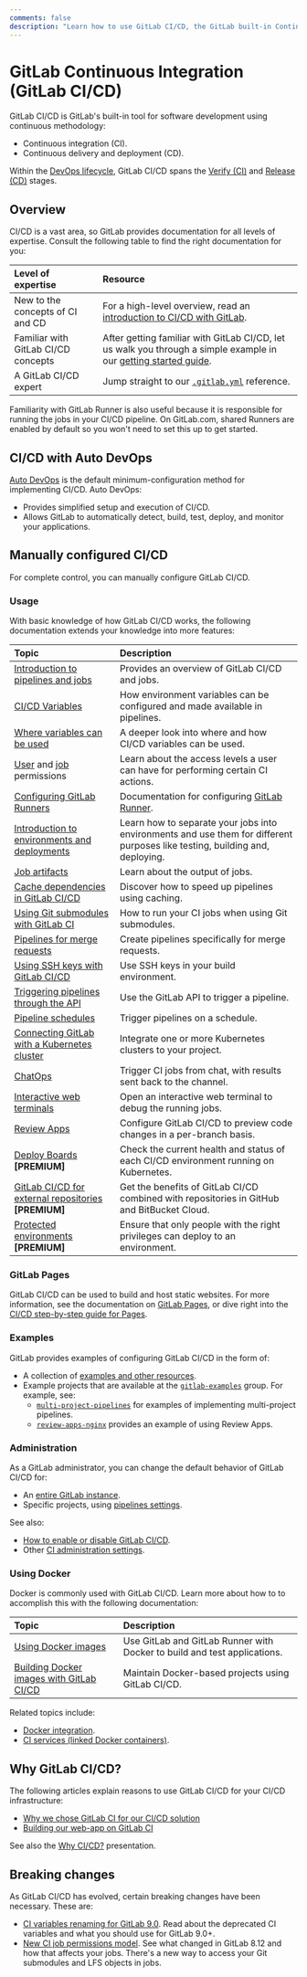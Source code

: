 ```yaml
---
comments: false
description: "Learn how to use GitLab CI/CD, the GitLab built-in Continuous Integration, Continuous Deployment, and Continuous Delivery toolset to build, test, and deploy your application."
---
```


# GitLab Continuous Integration (GitLab CI/CD)

GitLab CI/CD is GitLab's built-in tool for software development using continuous methodology:

- Continuous integration (CI).
- Continuous delivery and deployment (CD).

Within the [DevOps lifecycle](../README.md#the-entire-devops-lifecycle), GitLab CI/CD spans
the [Verify (CI)](../README.md#verify) and [Release (CD)](../README.md#release) stages.

## Overview

CI/CD is a vast area, so GitLab provides documentation for all levels of expertise. Consult the following table to find the right documentation for you:

| Level of expertise                  | Resource                                                                                                                                  |
|:------------------------------------|:------------------------------------------------------------------------------------------------------------------------------------------|
| New to the concepts of CI and CD    | For a high-level overview, read an [introduction to CI/CD with GitLab](introduction/index.md).                                            |
| Familiar with GitLab CI/CD concepts | After getting familiar with GitLab CI/CD, let us walk you through a simple example in our [getting started guide](quick_start/README.md). |
| A GitLab CI/CD expert               | Jump straight to our [`.gitlab.yml`](yaml/README.md) reference.                                                                           |

Familiarity with GitLab Runner is also useful because it is responsible for running the jobs in your
CI/CD pipeline. On GitLab.com, shared Runners are enabled by default so you won't need to set this up to get started.

## CI/CD with Auto DevOps

[Auto DevOps](../topics/autodevops/index.md) is the default minimum-configuration method for
implementing CI/CD. Auto DevOps:

- Provides simplified setup and execution of CI/CD.
- Allows GitLab to automatically detect, build, test, deploy, and monitor your applications.

## Manually configured CI/CD

For complete control, you can manually configure GitLab CI/CD.

### Usage

With basic knowledge of how GitLab CI/CD works, the following documentation extends your knowledge
into more features:

| Topic                                                                                                  | Description                                                                                                                  |
|:-------------------------------------------------------------------------------------------------------|:-----------------------------------------------------------------------------------------------------------------------------|
| [Introduction to pipelines and jobs](pipelines.md)                                                     | Provides an overview of GitLab CI/CD and jobs.                                                                               |
| [CI/CD Variables](variables/README.md)                                                                 | How environment variables can be configured and made available in pipelines.                                                 |
| [Where variables can be used](variables/where_variables_can_be_used.md)                                | A deeper look into where and how CI/CD variables can be used.                                                                |
| [User](../user/permissions.md#gitlab-ci) and [job](../user/permissions.md#job-permissions) permissions | Learn about the access levels a user can have for performing certain CI actions.                                             |
| [Configuring GitLab Runners](runners/README.md)                                                        | Documentation for configuring [GitLab Runner](https://docs.gitlab.com/runner/).                                              |
| [Introduction to environments and deployments](environments.md)                                        | Learn how to separate your jobs into environments and use them for different purposes like testing, building and, deploying. |
| [Job artifacts](../user/project/pipelines/job_artifacts.md)                                            | Learn about the output of jobs.                                                                                              |
| [Cache dependencies in GitLab CI/CD](caching/index.md)                                                 | Discover how to speed up pipelines using caching.                                                                            |
| [Using Git submodules with GitLab CI](git_submodules.md)                                               | How to run your CI jobs when using Git submodules.                                                                           |
| [Pipelines for merge requests](merge_request_pipelines/index.md)                                       | Create pipelines specifically for merge requests.                                                                            |
| [Using SSH keys with GitLab CI/CD](ssh_keys/README.md)                                                 | Use SSH keys in your build environment.                                                                                      |
| [Triggering pipelines through the API](triggers/README.md)                                             | Use the GitLab API to trigger a pipeline.                                                                                    |
| [Pipeline schedules](../user/project/pipelines/schedules.md)                                           | Trigger pipelines on a schedule.                                                                                             |
| [Connecting GitLab with a Kubernetes cluster](../user/project/clusters/index.md)                       | Integrate one or more Kubernetes clusters to your project.                                                                   |
| [ChatOps](chatops/README.md)                                                                           | Trigger CI jobs from chat, with results sent back to the channel.                                                            |
| [Interactive web terminals](interactive_web_terminal/index.md)                                         | Open an interactive web terminal to debug the running jobs.                                                                  |
| [Review Apps](review_apps/index.md)                                                                    | Configure GitLab CI/CD to preview code changes in a per-branch basis.                                                        |
| [Deploy Boards](../user/project/deploy_boards.md) **[PREMIUM]**                                        | Check the current health and status of each CI/CD environment running on Kubernetes.                                         |
| [GitLab CI/CD for external repositories](ci_cd_for_external_repos/index.md) **[PREMIUM]**              | Get the benefits of GitLab CI/CD combined with repositories in GitHub and BitBucket Cloud.                                   |
| [Protected environments](environments/protected_environments.md) **[PREMIUM]**                         | Ensure that only people with the right privileges can deploy to an environment.                                              |

### GitLab Pages

GitLab CI/CD can be used to build and host static websites. For more information, see the
documentation on [GitLab Pages](../user/project/pages/index.md),
or dive right into the [CI/CD step-by-step guide for Pages](../user/project/pages/getting_started_part_four.md).

### Examples

GitLab provides examples of configuring GitLab CI/CD in the form of:

- A collection of [examples and other resources](examples/README.md).
- Example projects that are available at the [`gitlab-examples`](https://gitlab.com/gitlab-examples) group. For example, see:
  - [`multi-project-pipelines`](https://gitlab.com/gitlab-examples/multi-project-pipelines) for examples of implementing multi-project pipelines.
  - [`review-apps-nginx`](https://gitlab.com/gitlab-examples/review-apps-nginx/) provides an example of using Review Apps.

### Administration

As a GitLab administrator, you can change the default behavior of GitLab CI/CD for:

- An [entire GitLab instance](../user/admin_area/settings/continuous_integration.md).
- Specific projects, using [pipelines settings](../user/project/pipelines/settings.md).

See also:

- [How to enable or disable GitLab CI/CD](enable_or_disable_ci.md).
- Other [CI administration settings](../administration/index.md#continuous-integration-settings).

### Using Docker

Docker is commonly used with GitLab CI/CD. Learn more about how to to accomplish this with the following
documentation:

| Topic                                                                    | Description                                                              |
|:-------------------------------------------------------------------------|:-------------------------------------------------------------------------|
| [Using Docker images](docker/using_docker_images.md)                     | Use GitLab and GitLab Runner with Docker to build and test applications. |
| [Building Docker images with GitLab CI/CD](docker/using_docker_build.md) | Maintain Docker-based projects using GitLab CI/CD.                       |

Related topics include:

- [Docker integration](docker/README.md).
- [CI services (linked Docker containers)](services/README.md).

## Why GitLab CI/CD?

The following articles explain reasons to use GitLab CI/CD for your CI/CD infrastructure:

- [Why we chose GitLab CI for our CI/CD solution](https://about.gitlab.com/2016/10/17/gitlab-ci-oohlala/)
- [Building our web-app on GitLab CI](https://about.gitlab.com/2016/07/22/building-our-web-app-on-gitlab-ci/)

See also the [Why CI/CD?](https://docs.google.com/presentation/d/1OGgk2Tcxbpl7DJaIOzCX4Vqg3dlwfELC3u2jEeCBbDk) presentation.

## Breaking changes

As GitLab CI/CD has evolved, certain breaking changes have been necessary. These are:

- [CI variables renaming for GitLab 9.0](variables/README.md#gitlab-90-renaming). Read about the
  deprecated CI variables and what you should use for GitLab 9.0+.
- [New CI job permissions model](../user/project/new_ci_build_permissions_model.md).
  See what changed in GitLab 8.12 and how that affects your jobs.
  There's a new way to access your Git submodules and LFS objects in jobs.
